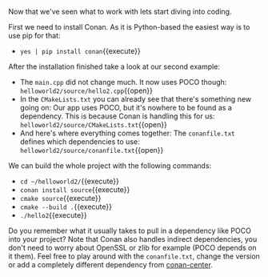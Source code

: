 Now that we've seen what to work with lets start diving into coding.

First we need to install Conan. As it is Python-based the easiest way is to use pip for that:
* `yes | pip install conan`{{execute}}

After the installation finished take a look at our second example:
* The `main.cpp` did not change much. It now uses POCO though: `helloworld2/source/hello2.cpp`{{open}}
* In the `CMakeLists.txt` you can already see that there's something new going on: Our app uses POCO, but it's nowhere to be found as a dependency. This is because Conan is handling this for us: `helloworld2/source/CMakeLists.txt`{{open}}
* And here's where everything comes together: The `conanfile.txt` defines which dependencies to use: `helloworld2/source/conanfile.txt`{{open}}

We can build the whole project with the following commands:
* `cd ~/helloworld2/`{{execute}}
* `conan install source`{{execute}}
* `cmake source`{{execute}}
* `cmake --build .`{{execute}}
* `./hello2`{{execute}}

Do you remember what it usually takes to pull in a dependency like POCO into your project? Note that Conan also handles indirect dependencies, you don't need to worry about OpenSSL or zlib for example (POCO depends on it them). Feel free to play around with the `conanfile.txt`, change the version or add a completely different dependency from [conan-center](https://bintray.com/conan/conan-center).
